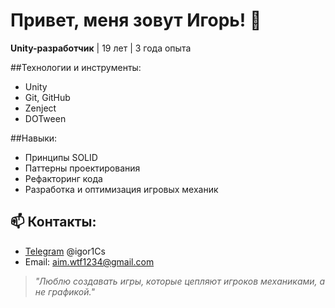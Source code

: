 # Привет, меня зовут Игорь! 👋

**Unity-разработчик** | 19 лет | 3 года опыта  

##Технологии и инструменты:
- Unity
- Git, GitHub
- Zenject
- DOTween

##Навыки:
- Принципы SOLID
- Паттерны проектирования
- Рефакторинг кода
- Разработка и оптимизация игровых механик

## 📫 Контакты:
- [Telegram](https://t.me/igor1Cs) @igor1Cs  
- Email: aim.wtf1234@gmail.com  

> *"Люблю создавать игры, которые цепляют игроков механиками, а не графикой."*
